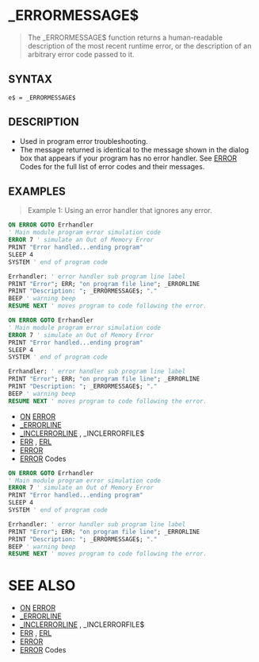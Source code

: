 # _ERRORMESSAGE$
> The _ERRORMESSAGE$ function returns a human-readable description of the most recent runtime error, or the description of an arbitrary error code passed to it.

## SYNTAX
`e$ = _ERRORMESSAGE$`

## DESCRIPTION
* Used in program error troubleshooting.
* The message returned is identical to the message shown in the dialog box that appears if your program has no error handler. See [ERROR](ERROR.md) Codes for the full list of error codes and their messages.


## EXAMPLES
> Example 1: Using an error handler that ignores any error.

```vb
ON ERROR GOTO Errhandler
' Main module program error simulation code
ERROR 7 ' simulate an Out of Memory Error
PRINT "Error handled...ending program"
SLEEP 4
SYSTEM ' end of program code

Errhandler: ' error handler sub program line label
PRINT "Error"; ERR; "on program file line"; _ERRORLINE
PRINT "Description: "; _ERRORMESSAGE$; "."
BEEP ' warning beep
RESUME NEXT ' moves program to code following the error.
```


```vb
ON ERROR GOTO Errhandler
' Main module program error simulation code
ERROR 7 ' simulate an Out of Memory Error
PRINT "Error handled...ending program"
SLEEP 4
SYSTEM ' end of program code

Errhandler: ' error handler sub program line label
PRINT "Error"; ERR; "on program file line"; _ERRORLINE
PRINT "Description: "; _ERRORMESSAGE$; "."
BEEP ' warning beep
RESUME NEXT ' moves program to code following the error.
```

* [ON](ON.md) [ERROR](ERROR.md)
* [_ERRORLINE](_ERRORLINE.md)
* [_INCLERRORLINE](_INCLERRORLINE.md) , _INCLERRORFILE$
* [ERR](ERR.md) , [ERL](ERL.md)
* [ERROR](ERROR.md)
* [ERROR](ERROR.md) Codes

```vb
ON ERROR GOTO Errhandler
' Main module program error simulation code
ERROR 7 ' simulate an Out of Memory Error
PRINT "Error handled...ending program"
SLEEP 4
SYSTEM ' end of program code

Errhandler: ' error handler sub program line label
PRINT "Error"; ERR; "on program file line"; _ERRORLINE
PRINT "Description: "; _ERRORMESSAGE$; "."
BEEP ' warning beep
RESUME NEXT ' moves program to code following the error.
```



# SEE ALSO
* [ON](ON.md) [ERROR](ERROR.md)
* [_ERRORLINE](_ERRORLINE.md)
* [_INCLERRORLINE](_INCLERRORLINE.md) , _INCLERRORFILE$
* [ERR](ERR.md) , [ERL](ERL.md)
* [ERROR](ERROR.md)
* [ERROR](ERROR.md) Codes

